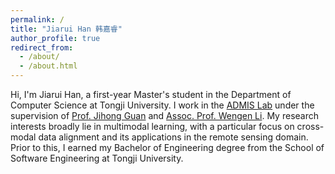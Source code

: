 ```yaml
---
permalink: /
title: "Jiarui Han 韩嘉睿"
author_profile: true
redirect_from: 
  - /about/
  - /about.html
---
```


Hi, I'm Jiarui Han, a first-year Master's student in the Department of Computer Science at Tongji University. I work in the [ADMIS Lab](https://admis-tongji.github.io/) under the supervision of [Prof. Jihong Guan](https://cs.tongji.edu.cn/info/1061/2814.htm) and [Assoc. Prof. Wengen Li](https://cs.tongji.edu.cn/info/1063/2826.htm). My research interests broadly lie in multimodal learning, with a particular focus on cross-modal data alignment and its applications in the remote sensing domain. Prior to this, I earned my Bachelor of Engineering degree from the School of Software Engineering at Tongji University.


